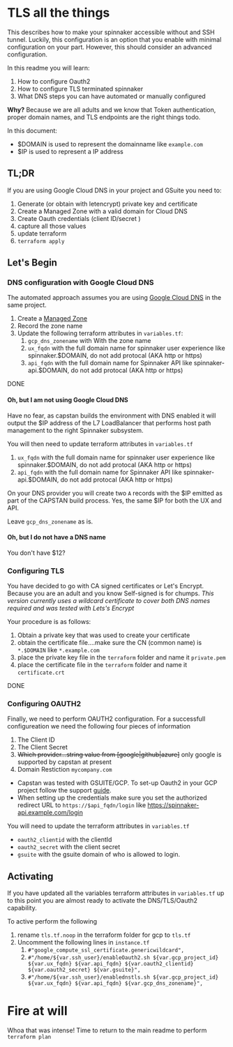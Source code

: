 # TLS all the things

This describes how to make your spinnaker accessible without and SSH tunnel. Luckily, this configuration is an option that you enable with minimal configuration on your part. However, this should consider an advanced configuration. 

In this readme you will learn:
1. How to configure Oauth2 
2. How to configure TLS terminated spinnaker
3. What DNS steps you can have automated or manually configured

**Why?** Because we are all adults and we know that Token authentication, proper domain names, and TLS endpoints are the right things todo.

In this document:
- $DOMAIN is used to represent the domainname like `example.com`
- $IP is used to represent a IP address

## TL;DR

If you are using Google Cloud DNS in your project and GSuite you need to:
1. Generate (or obtain with letencrypt) private key and certificate
2. Create a Managed Zone with a valid domain for Cloud DNS
3. Create Oauth credentials (client ID/secret  )
4. capture all those values
5. update terraform
6. `terraform apply`


## Let's Begin
### DNS configuration with Google Cloud DNS

The automated approach assumes you are using [Google Cloud DNS](https://cloud.google.com/dns/) in the same project.

1. Create a [Managed Zone](https://cloud.google.com/dns/quickstart)
2. Record the zone name
3. Update the following terraform attributes in `variables.tf`:
   1. `gcp_dns_zonename` with With the zone name
   2. `ux_fqdn` with the full domain name for spinnaker user experience like spinnaker.$DOMAIN, do not add protocal (AKA http or https)
   3. `api_fqdn` with the full domain name for Spinnaker API  like spinnaker-api.$DOMAIN, do not add protocal (AKA http or https)


DONE


#### Oh, but I am not using Google Cloud DNS

Have no fear, as capstan builds the environment with DNS enabled it will output the $IP address of the L7 LoadBalancer that performs host path management to the right Spinnaker subsystem. 

You will then need to update terraform attributes in `variables.tf`
1. `ux_fqdn` with the full domain name for spinnaker user experience like spinnaker.$DOMAIN, do not add protocal (AKA http or https)
2. `api_fqdn` with the full domain name for Spinnaker API  like spinnaker-api.$DOMAIN, do not add protocal (AKA http or https)

On your DNS provider you will create two `A` records with the $IP emitted as part of the CAPSTAN build process. Yes, the same $IP for both the UX and API. 

Leave `gcp_dns_zonename` as is. 

#### Oh, but I do not have a DNS name

You don't have $12? 

### Configuring TLS
You have decided to go with CA signed certificates or Let's Encrypt. Because you are an adult and you know Self-signed is for chumps. *This version currently uses a wildcard certificate to cover both DNS names required and was tested with Lets's Encrypt*

Your procedure is as follows:
1. Obtain a private key that was used to create your certificate
2. obtain the certificate file....make sure the CN (common name) is `*.$DOMAIN` like `*.example.com`
3. place the private key file in the `terraform` folder and name it `private.pem`
4. place the certificate file in the `terraform` folder and name it `certificate.crt`

DONE

### Configuring OAUTH2

Finally, we need to perform OAUTH2 configuration. For a successfull configureation we need the following four pieces of information

1. The Client ID
2. The Client Secret
3. ~~Which provider...string value from [google|github|azure]~~ only google is supported by capstan at present
4. Domain Restiction `mycompany.com`


- Capstan was tested with GSUITE/GCP. To set-up Oauth2 in your GCP project follow the support [guide](https://support.google.com/cloud/answer/6158849).
- When setting up the credentials make sure you set the authorized redirect URL to `https://$api_fqdn/login` like https://spinnaker-api.example.com/login

You will need to update the terraform attributes in `variables.tf`
- `oauth2_clientid` with the clientId
- `oauth2_secret` with the client secret
- `gsuite` with the gsuite domain of who is allowed to login.
 

## Activating 

If you have updated all the variables terraform attributes in `variables.tf` up to this point you are almost ready to activate the DNS/TLS/Oauth2 capability. 

To active perform the following

1. rename `tls.tf.noop` in the terraform folder for gcp to `tls.tf`
1. Uncomment the following lines in `instance.tf`
   1. `#"google_compute_ssl_certificate.genericwildcard",`
   1. `#"/home/${var.ssh_user}/enableOauth2.sh ${var.gcp_project_id} ${var.ux_fqdn} ${var.api_fqdn} ${var.oauth2_clientid} ${var.oauth2_secret} ${var.gsuite}",`
   1. `#"/home/${var.ssh_user}/enablednstls.sh ${var.gcp_project_id} ${var.ux_fqdn} ${var.api_fqdn} ${var.gcp_dns_zonename}",`


# Fire at will

 Whoa that was intense! Time to return to the main readme to perform `terraform plan`
